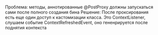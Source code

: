 Проблема: методы, аннотированные @PostProxy должны запускаться сами после полного создания бина
Решение: После проксирования есть еще один доступ к кастомизации класса. Это ContextListener, слушаем событие ContextRefreshedEvent, оно гененрируется после поднятия контекста